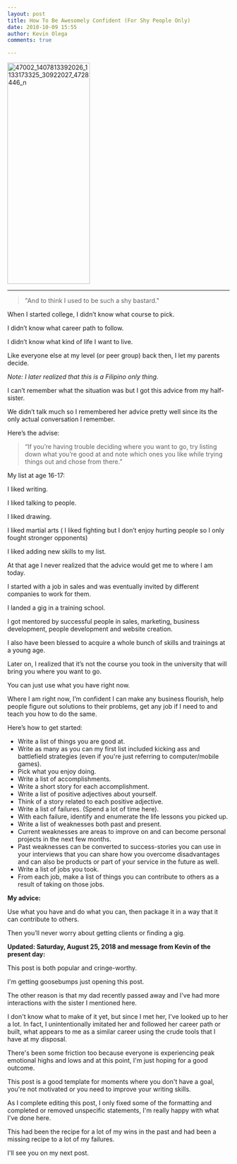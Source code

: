 ```yaml
---
layout: post
title: How To Be Awesomely Confident (For Shy People Only)
date: 2010-10-09 15:55
author: Kevin Olega
comments: true

---
```

<a title="47002_1407813392026_1133173325_30922027_4728446_n by Kevin Olega, on Flickr" href="http://www.flickr.com/photos/kevinolega/5064326862/"><img src="http://farm5.static.flickr.com/4092/5064326862_0568252e61.jpg" alt="47002_1407813392026_1133173325_30922027_4728446_n" width="187" height="500" /></a>
****

> "And to think I used to be such a shy bastard."

When I started college, I didn’t know what course to pick. 

I didn’t know what career path to follow. 

I didn’t know what kind of life I want to live. 

Like everyone else at my level (or peer group) back then, I let my parents decide.

_Note: I later realized that this is a Filipino only thing._

I can’t remember what the situation was but I got this advice from my half-sister. 

We didn’t talk much so I remembered her advice pretty well since its the only actual conversation I remember.

Here’s the advise:

> “If you’re having trouble deciding where you want to go, try listing down what you’re good at and note which ones you like while trying things out and chose from there.”

My list at age 16-17:

I liked writing.

I liked talking to people.

I liked drawing.

I liked martial arts ( I liked fighting but I don’t enjoy hurting people so I only fought stronger opponents)

I liked adding new skills to my list.

At that age I never realized that the advice would get me to where I am today. 

I started with a job in sales and was eventually invited by different companies to work for them. 

I landed a gig in a training school. 

I got mentored by successful people in sales, marketing, business development, people development and website creation. 

I also have been blessed to acquire a whole bunch of skills and trainings at a young age.

Later on, I realized that it’s not the course you took in the university that will bring you where you want to go. 

You can just use what you have right now.

Where I am right now, I’m confident I can make any business flourish, help people figure out solutions to their problems, get any job if I need to and teach you how to do the same.

Here’s how to get started:

- Write a list of things you are good at. 
- Write as many as you can my first list included kicking ass and battlefield strategies (even if you're just referring to computer/mobile games).
- Pick what you enjoy doing.
- Write a list of accomplishments.
- Write a short story for each accomplishment.
- Write a list of positive adjectives about yourself.
- Think of a story related to each positive adjective.
- Write a list of failures. (Spend a lot of time here).
- With each failure, identify and enumerate the life lessons you picked up.
- Write a list of weaknesses both past and present.
- Current weaknesses are areas to improve on and can become personal projects in the next few months.
- Past weaknesses can be converted to success-stories you can use in your interviews that you can share how you overcome disadvantages and can also be products or part of your service in the future as well.
- Write a list of jobs you took.
- From each job, make a list of things you can contribute to others as a result of taking on those jobs.

**My advice:**

Use what you have and do what you can, then package it in a way that it can contribute to others. 

Then you’ll never worry about getting clients or finding a gig.

**Updated: Saturday, August 25, 2018 and message from Kevin of the present day:**

This post is both popular and cringe-worthy.

I'm getting goosebumps just opening this post.

The other reason is that my dad recently passed away and I've had more interactions with the sister I mentioned here. 

I don't know what to make of it yet, but since I met her, I've looked up to her a lot. In fact, I unintentionally imitated her and followed her career path or built, what appears to me as a similar career using the crude tools that I have at my disposal.

There's been some friction too because everyone is experiencing peak emotional highs and lows and at this point, I'm just hoping for a good outcome.

This post is a good template for moments where you don't have a goal, you're not motivated or you need to improve your writing skills.

As I complete editing this post, I only fixed some of the formatting and completed or removed unspecific statements, I'm really happy with what I've done here.

This had been the recipe for a lot of my wins in the past and had been a missing recipe to a lot of my failures.

I'll see you on my next post.